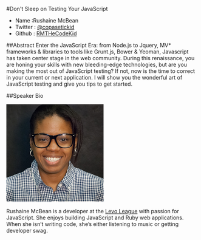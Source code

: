 #Don't Sleep on Testing Your JavaScript

* Name :Rushaine McBean
* Twitter : [@copasetickid]
* Github : [RMTHeCodeKid]

##Abstract
Enter the JavaScript Era: from Node.js to Jquery, MV* frameworks & libraries to tools like Grunt.js, Bower & Yeoman, Javascript has taken center stage in the web community. During this renaissance, you are honing your skills with new bleeding-edge technologies, but are you making the most out of JavaScript testing? If not, now is the time to correct in your current or next application. I will show you the wonderful art of JavaScript testing and give you tips to get started.

##Speaker Bio

![rmthecodekid](images/rmthecodekid.png)

Rushaine McBean is a developer at the [Levo League][] with passion for JavaScript. She enjoys building JavaScript and Ruby web applications. When she isn’t writing code, she’s either listening to music or getting developer swag.


[@copasetickid]:https://twitter.com/copasetickid
[RMTheCodeKId]:https://github.com/RMTheCodeKid
[Levo League]:http://www.levoleague.com/
